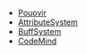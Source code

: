 - [Pouovir](pouvoir)
- [AttributeSystem](attsystem)
- [BuffSystem](buffsystem)
- [CodeMind](codemind)
